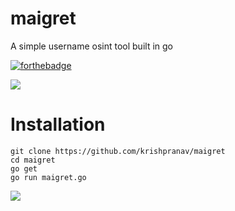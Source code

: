 # maigret
A simple username osint tool built in go

[![forthebadge](https://forthebadge.com/images/badges/made-with-go.svg)](https://forthebadge.com)

<img src="https://github.com/krishpranav/maigret/blob/master/images/maigret.png"></img>

# Installation
```
git clone https://github.com/krishpranav/maigret
cd maigret
go get
go run maigret.go
```

<img src="https://github.com/krishpranav/maigret/blob/master/images/maigret.gif"></img>